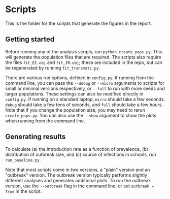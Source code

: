 # Scripts

This is the folder for the scripts that generate the figures in the report.

## Getting started

Before running any of the analysis scripts, run `python create_pops.py`. This will generate the population files that are required. The scripts also require the files `fit_EI.obj` and `fit_IR.obj`; these are included in the repo, but can be regenerated by running `fit_transmats.py`.

There are various run options, defined in `config.py`. If running from the command line, you can pass the `--debug` or `--micro` arguments to scripts for small or minimal versions respectively, or `--full` to run with more seeds and larger populations. These settings can also be modified directly in `config.py`. If running on a standard laptop, `micro` should take a few seconds, `debug` should take a few tens of seconds, and `full` should take a few hours. Note that if you change the population size, you may need to rerun `create_pops.py`. You can also use the `--show` argument to show the plots when running from the command line.

## Generating results

To calculate (a) the introduction rate as a function of prevalence, (b) distribution of outbreak size, and (c) source of infections in schools, run `run_baseline.py`. 

Note that most scripts come in two versions, a "plain" version and an "outbreak" version. The outbreak version typically performs slightly different analyses and generates additional plots. To run the outbreak version, use the `--outbreak` flag in the command line, or set `outbreak = True` in the script.